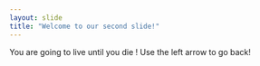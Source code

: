 ```yaml
---
layout: slide
title: "Welcome to our second slide!"
---
```

You are going to live until you die !
Use the left arrow to go back!
